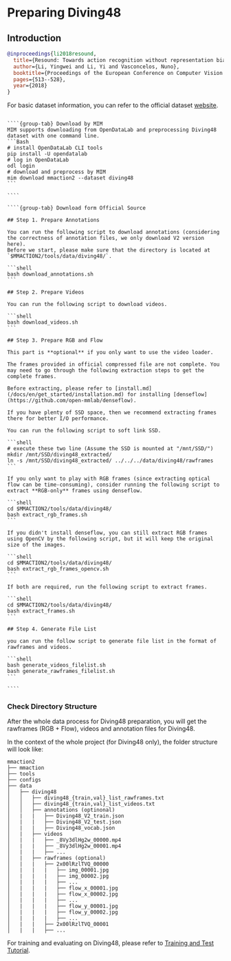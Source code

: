 # Preparing Diving48

## Introduction

<!-- [DATASET] -->

```BibTeX
@inproceedings{li2018resound,
  title={Resound: Towards action recognition without representation bias},
  author={Li, Yingwei and Li, Yi and Vasconcelos, Nuno},
  booktitle={Proceedings of the European Conference on Computer Vision (ECCV)},
  pages={513--528},
  year={2018}
}
```

For basic dataset information, you can refer to the official dataset [website](http://www.svcl.ucsd.edu/projects/resound/dataset.html).

`````{tabs}

````{group-tab} Download by MIM
MIM supports downloading from OpenDataLab and preprocessing Diving48 dataset with one command line.
```Bash
# install OpenDataLab CLI tools
pip install -U opendatalab
# log in OpenDataLab
odl login
# download and preprocess by MIM
mim download mmaction2 --dataset diving48
```

````

````{group-tab} Download form Official Source

## Step 1. Prepare Annotations

You can run the following script to download annotations (considering the correctness of annotation files, we only download V2 version here).
Before we start, please make sure that the directory is located at `$MMACTION2/tools/data/diving48/`.

```shell
bash download_annotations.sh
```

## Step 2. Prepare Videos

You can run the following script to download videos.

```shell
bash download_videos.sh
```

## Step 3. Prepare RGB and Flow

This part is **optional** if you only want to use the video loader.

The frames provided in official compressed file are not complete. You may need to go through the following extraction steps to get the complete frames.

Before extracting, please refer to [install.md](/docs/en/get_started/installation.md) for installing [denseflow](https://github.com/open-mmlab/denseflow).

If you have plenty of SSD space, then we recommend extracting frames there for better I/O performance.

You can run the following script to soft link SSD.

```shell
# execute these two line (Assume the SSD is mounted at "/mnt/SSD/")
mkdir /mnt/SSD/diving48_extracted/
ln -s /mnt/SSD/diving48_extracted/ ../../../data/diving48/rawframes
```

If you only want to play with RGB frames (since extracting optical flow can be time-consuming), consider running the following script to extract **RGB-only** frames using denseflow.

```shell
cd $MMACTION2/tools/data/diving48/
bash extract_rgb_frames.sh
```

If you didn't install denseflow, you can still extract RGB frames using OpenCV by the following script, but it will keep the original size of the images.

```shell
cd $MMACTION2/tools/data/diving48/
bash extract_rgb_frames_opencv.sh
```

If both are required, run the following script to extract frames.

```shell
cd $MMACTION2/tools/data/diving48/
bash extract_frames.sh
```

## Step 4. Generate File List

you can run the follow script to generate file list in the format of rawframes and videos.

```shell
bash generate_videos_filelist.sh
bash generate_rawframes_filelist.sh
```

````
`````

### Check Directory Structure

After the whole data process for Diving48 preparation,
you will get the rawframes (RGB + Flow), videos and annotation files for Diving48.

In the context of the whole project (for Diving48 only), the folder structure will look like:

```
mmaction2
├── mmaction
├── tools
├── configs
├── data
│   ├── diving48
│   │   ├── diving48_{train,val}_list_rawframes.txt
│   │   ├── diving48_{train,val}_list_videos.txt
│   │   ├── annotations (optinonal)
│   |   |   ├── Diving48_V2_train.json
│   |   |   ├── Diving48_V2_test.json
│   |   |   ├── Diving48_vocab.json
│   |   ├── videos
│   |   |   ├── _8Vy3dlHg2w_00000.mp4
│   |   |   ├── _8Vy3dlHg2w_00001.mp4
│   |   |   ├── ...
│   |   ├── rawframes (optional)
│   |   |   ├── 2x00lRzlTVQ_00000
│   |   |   |   ├── img_00001.jpg
│   |   |   |   ├── img_00002.jpg
│   |   |   |   ├── ...
│   |   |   |   ├── flow_x_00001.jpg
│   |   |   |   ├── flow_x_00002.jpg
│   |   |   |   ├── ...
│   |   |   |   ├── flow_y_00001.jpg
│   |   |   |   ├── flow_y_00002.jpg
│   |   |   |   ├── ...
│   |   |   ├── 2x00lRzlTVQ_00001
│   |   |   ├── ...
```

For training and evaluating on Diving48, please refer to [Training and Test Tutorial](/docs/en/user_guides/train_test.md).
